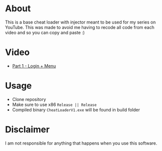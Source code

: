 # About
This is a base cheat loader with injector meant to be used for my series on YouTube. This was made to avoid me having to recode all code from each video and so you can copy and paste :)

# Video
- [Part 1 - Login + Menu](https://youtu.be/ILFGvu-Dd14)

# Usage
- Clone repository
- Make sure to use x86 `Release || Release`
- Compiled binary `CheatLoaderV1.exe` will be found in build folder

# Disclaimer
I am not responsible for anything that happens when you use this software.
